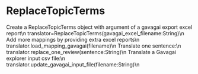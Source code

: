 # ReplaceTopicTerms

Create a ReplaceTopicTerms object with argument of a gavagai export excel report\n
translator=ReplaceTopicTerms(gavagai_excel_filename:String)\n
Add more mappings by providing extra excel reports\n
translator.load_mapping_gavagai(filename)\n
Translate one sentence:\n
translator.replace_one_review(sentence:String)\n
Translate a Gavagai explorer input csv file:\n
translator.update_gavagai_input_file(filename:String)\n
